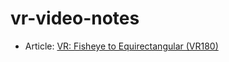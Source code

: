 # vr-video-notes

- Article: [VR: Fisheye to Equirectangular (VR180)](./fisheye-to-equirectangular/README.md)
